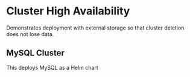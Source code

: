 # Cluster High Availability

Demonstrates deployment with external storage so that cluster deletion does not lose data.

## MySQL Cluster

This deploys MySQL as a Helm chart
